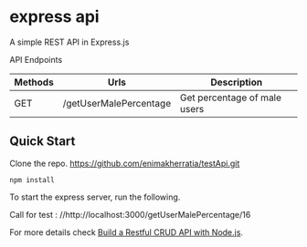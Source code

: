 # express api

A simple REST API in Express.js

API Endpoints

| Methods     | Urls             |Description            |
| ----------- | -----------      | -----------        |
| GET         | /getUserMalePercentage    |Get percentage of male users           |

## Quick Start

Clone the repo.
https://github.com/enimakherratia/testApi.git

```
npm install
```
To start the express server, run the following.

Call for test : 
//http://localhost:3000/getUserMalePercentage/16

For more details check [Build a Restful CRUD API with Node.js](https://dev.to/zagaris/build-a-restful-crud-api-with-node-js-2334).


